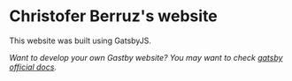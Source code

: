 # Christofer Berruz's website
This website was built using GatsbyJS.

_Want to develop your own Gastby website? You may want to check [gatsby official docs](https://www.gatsbyjs.org/docs/)._